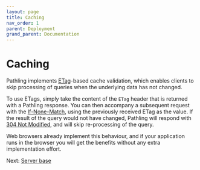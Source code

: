 ```yaml
---
layout: page
title: Caching
nav_order: 1
parent: Deployment
grand_parent: Documentation
---
```


# Caching

Pathling implements 
[ETag](https://developer.mozilla.org/en-US/docs/Web/HTTP/Headers/ETag)-based 
cache validation, which enables clients to skip processing of queries when the 
underlying data has not changed.

To use ETags, simply take the content of the `ETag` header that is returned with 
a Pathling response. You can then accompany a subsequent request with the 
[If-None-Match](https://developer.mozilla.org/en-US/docs/Web/HTTP/Headers/If-None-Match), 
using the previously received ETag as the value. If the result of the query 
would not have changed, Pathling will respond with [304 Not Modified](https://developer.mozilla.org/en-US/docs/Web/HTTP/Status/304), and will skip re-processing of the 
query.

Web browsers already implement this behaviour, and if your application runs in 
the browser you will get the benefits without any extra implementation effort.

Next: [Server base](./server-base.html)
